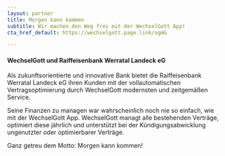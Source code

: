```yaml
---
layout: partner 
title: Morgen kann kommen 
subtitle: Wir machen den Weg frei mit der WechselGott App!
cta_href_default: https://wechselgott.page.link/ogmG

---
```


#### WechselGott und Raiffeisenbank Werratal Landeck eG

Als zukunftsorientierte und innovative Bank bietet die Raiffeisenbank Werratal Landeck eG ihren Kunden mit der
vollautomatischen Vertragsoptimierung durch WechselGott modernsten und zeitgemäßen Service.

Seine Finanzen zu managen war wahrscheinlich noch nie so einfach, wie mit der WechselGott App. WechselGott managt alle
bestehenden Verträge, optimiert diese jährlich und unterstützt bei der Kündigungsabwicklung ungenutzter oder
optimierbarer Verträge.

Ganz getreu dem Motto: Morgen kann kommen!


